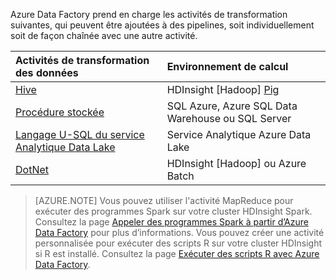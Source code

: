 Azure Data Factory prend en charge les activités de transformation suivantes, qui peuvent être ajoutées à des pipelines, soit individuellement soit de façon chaînée avec une autre activité.

Activités de transformation des données | Environnement de calcul 
:----------------------- | :--------------------
[Hive](../articles/data-factory/data-factory-hive-activity.md) | HDInsight [Hadoop] [Pig](../articles/data-factory/data-factory-pig-activity.md) | HDInsight [Hadoop] [MapReduce](../articles/data-factory/data-factory-map-reduce.md) | HDInsight [Hadoop] [Hadoop Streaming](../articles/data-factory/data-factory-hadoop-streaming-activity.md) | HDInsight [Hadoop] [Activités Machine Learning : exécution par lot et mise à jour de la ressource](../articles/data-factory/data-factory-azure-ml-batch-execution-activity.md) | Microsoft Azure 
[Procédure stockée](../articles/data-factory/data-factory-stored-proc-activity.md) | SQL Azure, Azure SQL Data Warehouse ou SQL Server |
[Langage U-SQL du service Analytique Data Lake](../articles/data-factory/data-factory-usql-activity.md) | Service Analytique Azure Data Lake 
[DotNet](../articles/data-factory/data-factory-use-custom-activities.md) | HDInsight [Hadoop] ou Azure Batch
   
> [AZURE.NOTE] 
Vous pouvez utiliser l'activité MapReduce pour exécuter des programmes Spark sur votre cluster HDInsight Spark. Consultez la page [Appeler des programmes Spark à partir d’Azure Data Factory](../articles/data-factory/data-factory-spark.md) pour plus d’informations. Vous pouvez créer une activité personnalisée pour exécuter des scripts R sur votre cluster HDInsight si R est installé. Consultez la page [Exécuter des scripts R avec Azure Data Factory](https://github.com/Azure/Azure-DataFactory/tree/master/Samples/RunRScriptUsingADFSample).

<!---HONumber=AcomDC_0928_2016-->